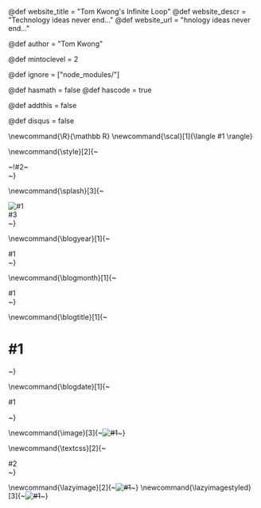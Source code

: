 <!--
Add here global page variables to use throughout your
website.
The website_* must be defined for the RSS to work
-->
@def website_title = "Tom Kwong's Infinite Loop"
@def website_descr = "Technology ideas never end..."
@def website_url   = "hnology ideas never end..."

@def author = "Tom Kwong"

@def mintoclevel = 2

<!--
Add here files or directories that should be ignored by Franklin, otherwise
these files might be copied and, if markdown, processed by Franklin which
you might not want. Indicate directories by ending the name with a `/`.
-->
<!--
@def ignore = ["node_modules/", "franklin", "franklin.pub"]
-->
@def ignore = ["node_modules/"]

@def hasmath = false
@def hascode = true
<!-- Note: by default hasmath == true and hascode == false. You can change this in
the config file by setting hasmath = false for instance and just setting it to true
where appropriate -->

<!-- Enable AddThis widget by default? See https://www.addthis.com/ -->
@def addthis = false

<!-- Enable Disqus widget by default? See https://disqus.com/ -->
@def disqus = false

<!--
Add here global latex commands to use throughout your
pages. It can be math commands but does not need to be.
For instance:
* \newcommand{\phrase}{This is a long phrase to copy.}
-->
\newcommand{\R}{\mathbb R}
\newcommand{\scal}[1]{\langle #1 \rangle}

<!-- Put a box around something and pass some css styling to the box
(useful for images for instance) e.g.:
\style{width:80%;}{![](path/to/img.png)} -->
\newcommand{\style}[2]{~~~<div style="!#1;margin-left:auto;margin-right:auto;">~~~!#2~~~</div>~~~}

<!-- Blogging commands -->
\newcommand{\splash}[3]{~~~<div><img alt="#1" src="#2"><br/><div class="blog-image-credit">#3</div></div>~~~}

\newcommand{\blogyear}[1]{~~~<div class="blog-year">#1</div>~~~}

\newcommand{\blogmonth}[1]{~~~<div class="blog-month">#1</div>~~~}

\newcommand{\blogtitle}[1]{~~~<h1>#1</h1>~~~}

\newcommand{\blogdate}[1]{~~~<p><span class="blog-date">#1</span></p>~~~}

<!-- More flexible image command with CSS class -->
\newcommand{\image}[3]{~~~<img src="#2" alt="#1" class="#3">~~~}

<!-- generic div with CSS class -->
\newcommand{\textcss}[2]{~~~<div class="#1">#2</div>~~~}

<!-- lazy load image -->
\newcommand{\lazyimage}[2]{~~~<img data-src="#2" alt="#1" class="lazyload">~~~}
\newcommand{\lazyimagestyled}[3]{~~~<img data-src="#2" alt="#1" class="#3 lazyload">~~~}

